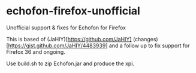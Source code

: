 # echofon-firefox-unofficial
Unofficial support &amp; fixes for Echofon for Firefox

This is based of (JaHIY)[https://github.com/JaHIY] (changes)[https://gist.github.com/JaHIY/4483939] and a follow up to fix support for Firefox 36 and ongoing.

Use build.sh to zip Echofon.jar and produce the xpi.
